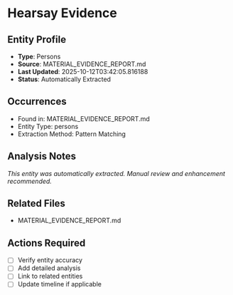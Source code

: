# Hearsay Evidence

## Entity Profile
- **Type**: Persons
- **Source**: MATERIAL_EVIDENCE_REPORT.md
- **Last Updated**: 2025-10-12T03:42:05.816188
- **Status**: Automatically Extracted

## Occurrences
- Found in: MATERIAL_EVIDENCE_REPORT.md
- Entity Type: persons
- Extraction Method: Pattern Matching

## Analysis Notes
*This entity was automatically extracted. Manual review and enhancement recommended.*

## Related Files
- MATERIAL_EVIDENCE_REPORT.md

## Actions Required
- [ ] Verify entity accuracy
- [ ] Add detailed analysis
- [ ] Link to related entities
- [ ] Update timeline if applicable
